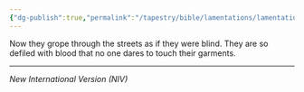 ```yaml
---
{"dg-publish":true,"permalink":"/tapestry/bible/lamentations/lamentations-4-14/","title":"Lamentations 4:14","hide":true,"tags":["bible-verse","bible-verse"],"dgHomeLink":true,"dgShowLocalGraph":true,"dgEnableSearch":true}
---
```




Now they grope through the streets as if they were blind.
They are so defiled with blood that no one dares to touch their garments.



---
*New International Version (NIV)*
